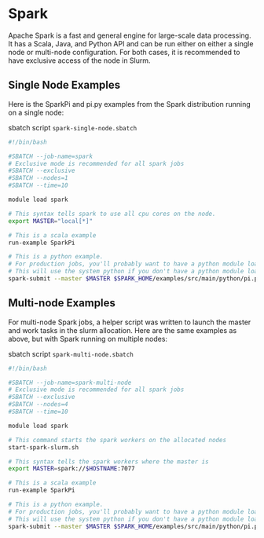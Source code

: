 # Spark

Apache Spark is a fast and general engine for large-scale data processing.  It
has a Scala, Java, and Python API and can be run either on either a single node
or multi-node configuration. For both cases, it is recommended to have exclusive
access of the node in Slurm.

## Single Node Examples

Here is the SparkPi and pi.py examples from the Spark distribution running on
a single node:

sbatch script `spark-single-node.sbatch`

```bash
#!/bin/bash

#SBATCH --job-name=spark
# Exclusive mode is recommended for all spark jobs
#SBATCH --exclusive
#SBATCH --nodes=1
#SBATCH --time=10

module load spark

# This syntax tells spark to use all cpu cores on the node.
export MASTER="local[*]"

# This is a scala example
run-example SparkPi

# This is a python example.
# For production jobs, you'll probably want to have a python module loaded.
# This will use the system python if you don't have a python module loaded.
spark-submit --master $MASTER $SPARK_HOME/examples/src/main/python/pi.py

```

## Multi-node Examples

For multi-node Spark jobs, a helper script was written to launch the master
and work tasks in the slurm allocation. Here are the same examples as above,
but with Spark running on multiple nodes:

sbatch script `spark-multi-node.sbatch`

```bash
#!/bin/bash

#SBATCH --job-name=spark-multi-node
# Exclusive mode is recommended for all spark jobs
#SBATCH --exclusive
#SBATCH --nodes=4
#SBATCH --time=10

module load spark

# This command starts the spark workers on the allocated nodes
start-spark-slurm.sh

# This syntax tells the spark workers where the master is
export MASTER=spark://$HOSTNAME:7077

# This is a scala example
run-example SparkPi

# This is a python example.
# For production jobs, you'll probably want to have a python module loaded.
# This will use the system python if you don't have a python module loaded.
spark-submit --master $MASTER $SPARK_HOME/examples/src/main/python/pi.py

```
